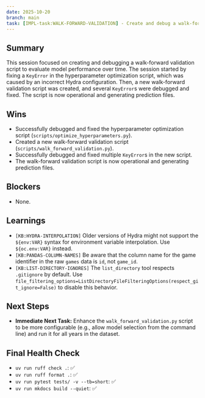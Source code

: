 ```yaml
---
date: 2025-10-20
branch: main
task: [IMPL-task:WALK-FORWARD-VALIDATION] - Create and debug a walk-forward validation script.
---
```


## Summary

This session focused on creating and debugging a walk-forward validation script to evaluate model performance over time. The session started by fixing a `KeyError` in the hyperparameter optimization script, which was caused by an incorrect Hydra configuration. Then, a new walk-forward validation script was created, and several `KeyError`s were debugged and fixed. The script is now operational and generating prediction files.

## Wins

- Successfully debugged and fixed the hyperparameter optimization script (`scripts/optimize_hyperparameters.py`).
- Created a new walk-forward validation script (`scripts/walk_forward_validation.py`).
- Successfully debugged and fixed multiple `KeyError`s in the new script.
- The walk-forward validation script is now operational and generating prediction files.

## Blockers

- None.

## Learnings

- `[KB:HYDRA-INTERPOLATION]` Older versions of Hydra might not support the `${env:VAR}` syntax for environment variable interpolation. Use `${oc.env:VAR}` instead.
- `[KB:PANDAS-COLUMN-NAMES]` Be aware that the column name for the game identifier in the raw `games` data is `id`, not `game_id`.
- `[KB:LIST-DIRECTORY-IGNORES]` The `list_directory` tool respects `.gitignore` by default. Use `file_filtering_options=ListDirectoryFileFilteringOptions(respect_git_ignore=False)` to disable this behavior.

## Next Steps

- **Immediate Next Task:** Enhance the `walk_forward_validation.py` script to be more configurable (e.g., allow model selection from the command line) and run it for all years in the dataset.

## Final Health Check

- `uv run ruff check .`: ✅
- `uv run ruff format .`: ✅
- `uv run pytest tests/ -v --tb=short`: ✅
- `uv run mkdocs build --quiet`: ✅
